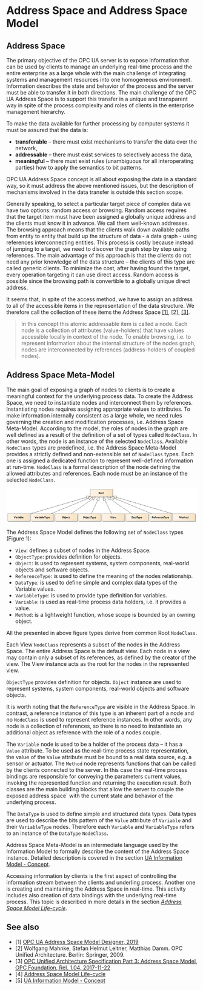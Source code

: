 # Address Space and Address Space Model

## Address Space

The primary objective of the OPC UA server is to expose information that can be used by clients to manage an underlying real-time process and the entire enterprise as a large whole with the main challenge of integrating systems and management resources into one homogeneous environment. Information describes the state and behavior of the process and the server must be able to transfer it in both directions. The main challenge of the OPC UA Address Space is to support this transfer in a unique and transparent way in spite of the process complexity and roles of clients in the enterprise management hierarchy.

To make the data available for further processing by computer systems it must be assured that the data is:

- **transferable** – there must exist mechanisms to transfer the data over the network,
- **addressable** – there must exist services to selectively access the data,
- **meaningful** – there must exist rules (unambiguous for all interoperating parties) how to apply the semantics to bit patterns.

OPC UA Address Space concept is all about exposing the data in a standard way, so it must address the above mentioned issues, but the description of mechanisms involved in the data transfer is outside this section scope.

Generally speaking, to select a particular target piece of complex data we have two options: random access or browsing. Random access requires that the target item must have been assigned a globally unique address and the clients must know it in advance. We call them well-known addresses. The browsing approach means that the clients walk down available paths from entity to entity that build up the structure of data - a data graph - using references interconnecting entities. This process is costly because instead of jumping to a target, we need to discover the graph step by step using references. The main advantage of this approach is that the clients do not need any prior knowledge of the data structure – the clients of this type are called generic clients. To minimize the cost, after having found the target, every operation targeting it can use direct access. Random access is possible since the browsing path is convertible to a globally unique direct address.

It seems that, in spite of the access method, we have to assign an address to all of the accessible items in the representation of the data structure. We therefore call the collection of these items the Address Space [\[1\]][CAS.ASMD], [2], [\[3\]][Opc.UA.Part3]. 

> In this concept this atomic addressable item is called a node.  Each node is a collection of attributes (value-holders) that have values accessible locally in context of the node. To enable browsing, i.e. to represent information about the internal structure of the nodes graph, nodes are interconnected by references (address-holders of coupled nodes).

## Address Space Meta-Model

The main goal of exposing a graph of nodes to clients is to create a meaningful context for the underlying process data. To create the Address Space, we need to instantiate nodes and interconnect them by references. Instantiating nodes requires assigning appropriate values to attributes. To make information internally consistent as a large whole, we need rules governing the creation and modification processes, i.e. Address Space Meta-Model. According to the model, the roles of nodes in the graph are well defined as a result of the definition of a set of types called  `NodeClass`. In other words, the node is an instance of the selected `NodeClass`. Available `NodeClass` types are predefined, i.e. the Address Space Meta-Model provides a strictly defined and non-extensible set of `NodeClass` types.  Each one is assigned a dedicated function to represent well-defined information at run-time. `NodeClass` is a formal description of the node defining the allowed attributes and references. Each node must be an instance of the selected `NodeClass`.

![Figure 1. Address Space Model](../CommonResources/Media/InformationModelClassDisgram.png)

The Address Space Model defines the following set of `NodeClass` types (Figure 1):

- `View`: defines a subset of nodes in the Address Space.
- `ObjectType`: provides definition for objects.
- `Object`:  is used to represent systems, system components, real-world objects and software objects.
- `ReferenceType`: is used to define the meaning of the nodes relationship.
- `DataType`: is used to define simple and complex data types of the Variable values.
- `VariableType`: is used to provide type definition for variables.
- `Variable`: is used as real-time process data holders, i.e. it provides a value.
- `Method`: is a lightweight function, whose scope is bounded by an owning object.

All the presented in above figure types derive from common Root `NodeClass`.

Each View `NodeClass` represents a subset of the nodes in the Address Space. The entire Address Space is the default view. Each node in a view may contain only a subset of its references, as defined by the creator of the view. The View instance acts as the root for the nodes in the represented view.

`ObjectType` provides definition for objects. `Object` instance are used to represent systems, system components, real-world objects and software objects.

It is worth noting that the `ReferenceType` are visible in the Address Space. In contrast, a reference instance of this type is an inherent part of a node and no `NodeClass` is used to represent reference instances. In other words, any node is a collection of references, so there is no need to instantiate an additional object as reference with the role of a nodes couple.

The `Variable` node is used to be a holder of the process data – it has a `Value` attribute. To be used as the real-time process state representation, the value of the `Value` attribute must be bound to a real data source, e.g. a sensor or actuator. The `Method` node represents functions that can be called by the clients connected to the server. In this case the real-time process bindings are responsible for conveying the parameters current values, invoking the represented function and returning the execution result. Both classes are the main building blocks that allow the server to couple the exposed address space` with the current state and behavior of the underlying process.

The `DataType` is used to define simple and structured data types. Data types are used to describe the bits pattern of the `Value` attribute of `Variable` and their `VariableType` nodes. Therefore each `Variable` and `VariableType` refers to an instance of the `DataType` `NodeClass`.

Address Space Meta-Model is an intermediate language used by the Information Model to formally describe the content of the Address Space instance. Detailed description is covered in the section [UA Information Model - Concept][UAInformationModelConcept]. 

Accessing information by clients is the first aspect of controlling the information stream between the clients and underling process. Another one is creating and maintaining the Address Space in real-time. This activity includes also creation of data bindings with the underlying real-time process. This topic is described in more details in the section [*Address Space Model Life-cycle*][ASMLC].

## See also

- [1] [OPC UA Address Space Model Designer, 2019][CAS.ASMD]
- [2] Wolfgang Mahnke, Stefan Helmut Leitner, Matthias Damm. OPC Unified Architecture. Berlin: Springer, 2009.
- [3] [OPC Unified Architecture Specification Part 3: Address Space Model, OPC Foundation, Rel. 1.04, 2017-11-22][Opc.UA.Part3]
- [4] [Address Space Model Life-cycle][ASMLC]
- [5] [UA Information Model - Concept][UAInformationModelConcept]

[Opc.UA.Part3]:https://opcfoundation.org/developer-tools/specifications-unified-architecture/part-3-address-space-model/
[CAS.ASMD]: http://www.commsvr.com/Products/OPCUA/UAModelDesigner.aspx
[UAInformationModelConcept]:InformationModelConcept.md
[ASMLC]:InformationModelLifecycle.md

